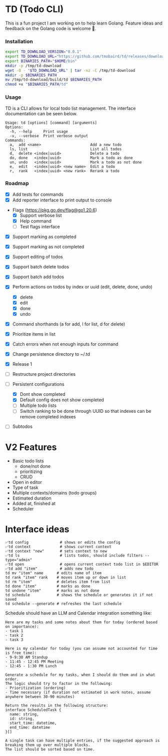 # TD (Todo CLI)

This is a fun project I am working on to help learn Golang.
Feature ideas and feedback on the Golang code is welcome 🤝.

### Installation

```bash
export TD_DOWNLOAD_VERSION="0.0.1"
export TD_DOWNLOAD_URL="https://github.com/tmobaird/td/releases/download/$TD_DOWNLOAD_VERSION/td.tar.gz"
export BINARIES_PATH="$HOME/bin"
mkdir -p /tmp/td-download
wget -O - "$TD_DOWNLOAD_URL" | tar -xz -C /tmp/td-download
mkdir -p $BINARIES_PATH
mv /tmp/td-download/build/td $BINARIES_PATH
chmod +x "$BINARIES_PATH/td"
```

### Usage

TD is a CLI allows for local todo list management. The interface
documentation can be seen below.

```
Usage: td [options] [command] [arguments]
Options:
  -h, --help     Print usage
  -v, --verbose  Print verbose output
Commands:
  a,  add <name>                      Add a new todo
  ls, list                            List all todos
  d,  delete <index|uuid>             Delete a todo
  do, done   <index|uuid>             Mark a todo as done
  un, undo   <index|uuid>             Mark a todo as not done
  e,  edit   <index|uuid> <new name>  Edit a todo
  r,  rank   <index|uuid> <new rank>  Rerank a todo
```

### Roadmap

- [x] Add tests for commands
- [x] Add reporter interface to print output to console
- Flags (https://pkg.go.dev/flag@go1.20.6)
    - [x] Support verbose list
    - [x] Help command
    - [ ] Test flags interface
- [x] Support marking as completed
- [x] Support marking as not completed
- [x] Support editing of todos
- [x] Support batch delete todos
- [x] Support batch add todos
- [x] Perform actions on todos by index or uuid (edit, delete, done, undo)
    - [x] delete
    - [x] edit
    - [x] done
    - [x] undo
- [x] Command shorthands (a for add, l for list, d for delete)
- [x] Prioritize items in list
- [x] Catch errors when not enough inputs for command
- [x] Change persistence directory to ~/.td
- [x] Release 1
- [ ] Restructure project directories
- [ ] Persistent configurations
    - [x] Dont show completed
    - [x] Default config does not show completed
    - [ ] Multiple todo lists
    - [ ] Switch ranking to be done through UUID so that indexes can be remove completed indexes
- [ ] Subtodos


# V2 Features
- Basic todo lists
  - done/not done
  - prioritizing
  - CRUD
- Open in editor
- Type of task
- Multiple contexts/domains (todo groups)
- Estimated duration
- Added at, finished at
- Scheduler

# Interface ideas

```
✅td config              # shows or edits the config
✅td context             # shows current context
✅td context "new"       # sets context to new
✅td ls                  # lists todos, should include filters --type="admin"
✅td open                # opens current context todo list in $EDITOR
✅td add "item"          # adds new todo
td mv "item" name      # edits name of item
td rank "item" rank    # moves item up or down in list
td rm "item"           # deletes item from list
td done "item"         # marks as done
td undone "item"       # marks as not done
td schedule            # shows the schedule or generates it if not saved
td schedule --generate # refreshes the last schedule
```

Schedule should have an LLM and Calendar integration something like:

```
Here are my tasks and some notes about them for today (ordered based on importance):
- task 1
- task 2
- task 3

Here is my calendar for today (you can assume not accounted for time is free time):
- 9-9:30 AM Standup
- 11:45 - 12:45 PM Meeting
- 12:45 - 1:30 PM Lunch

Generate a schedule for my tasks, when I should do them and in what order.
The logic should try to factor in the following:
- Prioritization (ordering)
- Time necessary (if duration not estimated in work notes, assume anywhere between 30-90 minutes)

Return the results in the following structure:
interface ScheduledTask {
  name: string,
  id: string,
  start_time: datetime,
  end_time: datetime
}[]

A single task can have multiple entries, if the suggested approach is breaking them up over multiple blocks.
The list should be sorted based on time.
```